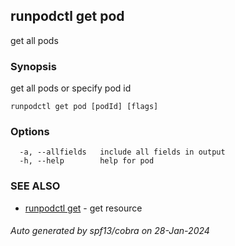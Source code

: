 ## runpodctl get pod

get all pods

### Synopsis

get all pods or specify pod id

```
runpodctl get pod [podId] [flags]
```

### Options

```
  -a, --allfields   include all fields in output
  -h, --help        help for pod
```

### SEE ALSO

* [runpodctl get](runpodctl_get.md)	 - get resource

###### Auto generated by spf13/cobra on 28-Jan-2024
